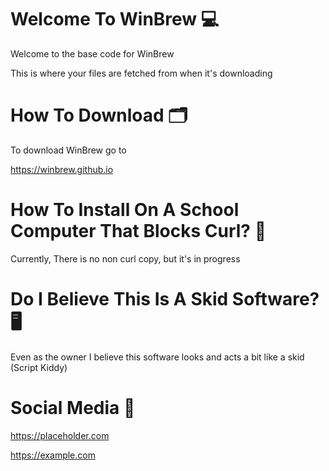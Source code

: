 <h1>Welcome To WinBrew 💻</h1>

Welcome to the base code for WinBrew

This is where your files are fetched from  when it's downloading


<h1>How To Download 🗂️</h1>

To download WinBrew go to

https://winbrew.github.io

<h1>How To Install On A School Computer That Blocks Curl? 🏫</h1>

Currently, There is no non curl copy, but it's in progress

<h1>Do I Believe This Is A Skid Software?🖥️</h1>

Even as the owner I believe this software looks and acts a bit like a skid (Script Kiddy)

<h1>Social Media 📱</h1>

https://placeholder.com

https://example.com